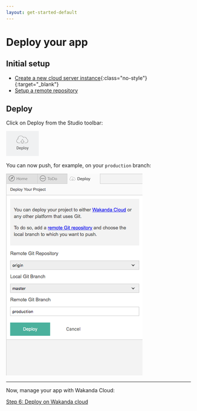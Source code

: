 ```yaml
---
layout: get-started-default
---
```


# Deploy your app

## Initial setup

- [Create a new cloud server instance](http://docs.wakcloud.com/en/latest/getting_started.html){:class="no-style"}{:target="_blank"}
- [Setup a remote repository](version-control.html)

## Deploy

Click on Deploy from the Studio toolbar:

<img src="../img/toolbar-deploy.png" />

You can now push, for example, on your `production` branch:

<img src="../img/deploy-your-project.png" />

---

Now, manage your app with Wakanda Cloud:


<div class="navigation-step">
  <a class="btn next-button" href="http://docs.wakcloud.com/en/latest/getting_started.html">Step 6: Deploy on Wakanda cloud <i class="icon-chevron-right"></i></a>
</div>
